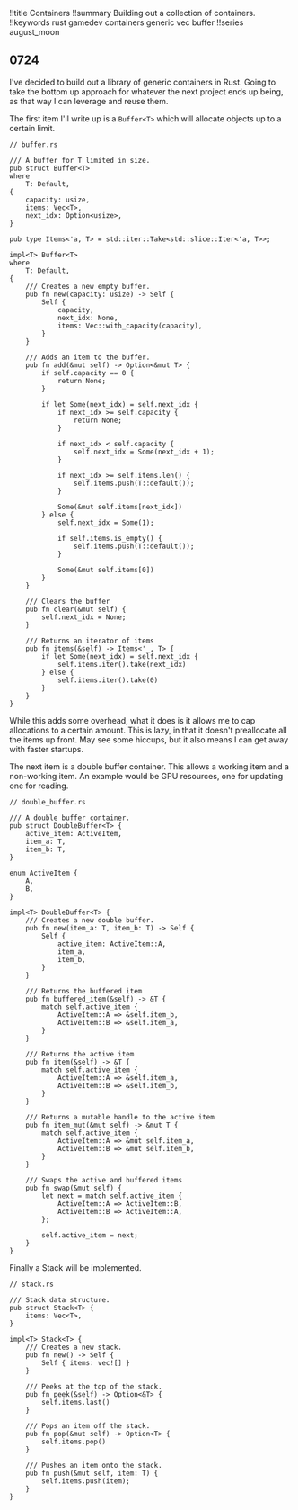 !!title Containers
!!summary Building out a collection of containers.
!!keywords rust gamedev containers generic vec buffer
!!series august_moon

## 0724

I've decided to build out a library of generic containers in Rust. Going to take the bottom up approach for whatever the next project ends up being, as that way I can leverage and reuse them.

The first item I'll write up is a `Buffer<T>` which will allocate objects up to a certain limit.

```
// buffer.rs

/// A buffer for T limited in size.
pub struct Buffer<T>
where
    T: Default,
{
    capacity: usize,
    items: Vec<T>,
    next_idx: Option<usize>,
}

pub type Items<'a, T> = std::iter::Take<std::slice::Iter<'a, T>>;

impl<T> Buffer<T>
where
    T: Default,
{
    /// Creates a new empty buffer.
    pub fn new(capacity: usize) -> Self {
        Self {
            capacity,
            next_idx: None,
            items: Vec::with_capacity(capacity),
        }
    }

    /// Adds an item to the buffer.
    pub fn add(&mut self) -> Option<&mut T> {
        if self.capacity == 0 {
            return None;
        }

        if let Some(next_idx) = self.next_idx {
            if next_idx >= self.capacity {
                return None;
            }

            if next_idx < self.capacity {
                self.next_idx = Some(next_idx + 1);
            }

            if next_idx >= self.items.len() {
                self.items.push(T::default());
            }

            Some(&mut self.items[next_idx])
        } else {
            self.next_idx = Some(1);

            if self.items.is_empty() {
                self.items.push(T::default());
            }

            Some(&mut self.items[0])
        }
    }

    /// Clears the buffer
    pub fn clear(&mut self) {
        self.next_idx = None;
    }

    /// Returns an iterator of items
    pub fn items(&self) -> Items<'_, T> {
        if let Some(next_idx) = self.next_idx {
            self.items.iter().take(next_idx)
        } else {
            self.items.iter().take(0)
        }
    }
}

```

While this adds some overhead, what it does is it allows me to cap allocations to a certain amount. This is lazy, in that it doesn't preallocate all the items up front. May see some hiccups, but it also means I can get away with faster startups.

The next item is a double buffer container. This allows a working item and a non-working item. An example would be GPU resources, one for updating one for reading.

```
// double_buffer.rs

/// A double buffer container.
pub struct DoubleBuffer<T> {
    active_item: ActiveItem,
    item_a: T,
    item_b: T,
}

enum ActiveItem {
    A,
    B,
}

impl<T> DoubleBuffer<T> {
    /// Creates a new double buffer.
    pub fn new(item_a: T, item_b: T) -> Self {
        Self {
            active_item: ActiveItem::A,
            item_a,
            item_b,
        }
    }

    /// Returns the buffered item
    pub fn buffered_item(&self) -> &T {
        match self.active_item {
            ActiveItem::A => &self.item_b,
            ActiveItem::B => &self.item_a,
        }
    }

    /// Returns the active item
    pub fn item(&self) -> &T {
        match self.active_item {
            ActiveItem::A => &self.item_a,
            ActiveItem::B => &self.item_b,
        }
    }

    /// Returns a mutable handle to the active item
    pub fn item_mut(&mut self) -> &mut T {
        match self.active_item {
            ActiveItem::A => &mut self.item_a,
            ActiveItem::B => &mut self.item_b,
        }
    }

    /// Swaps the active and buffered items
    pub fn swap(&mut self) {
        let next = match self.active_item {
            ActiveItem::A => ActiveItem::B,
            ActiveItem::B => ActiveItem::A,
        };

        self.active_item = next;
    }
}
```

Finally a Stack will be implemented.

```
// stack.rs

/// Stack data structure.
pub struct Stack<T> {
    items: Vec<T>,
}

impl<T> Stack<T> {
    /// Creates a new stack.
    pub fn new() -> Self {
        Self { items: vec![] }
    }

    /// Peeks at the top of the stack.
    pub fn peek(&self) -> Option<&T> {
        self.items.last()
    }

    /// Pops an item off the stack.
    pub fn pop(&mut self) -> Option<T> {
        self.items.pop()
    }

    /// Pushes an item onto the stack.
    pub fn push(&mut self, item: T) {
        self.items.push(item);
    }
}
```
